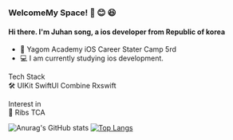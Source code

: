 ### WelcomeMy Space! 🙌 😊 😆

#### Hi there. I'm Juhan song, a ios developer from Republic of korea
- 🐻 Yagom Academy iOS Career Stater Camp 5rd
- 💻 I am currently studying ios development.

Tech Stack    
🛠 UIKit SwiftUI Combine Rxswift 

Interest in   
🧐 Ribs TCA

![Anurag's GitHub stats](https://github-readme-stats.vercel.app/api?username=Taeangel&show_icons=true&theme=radical) [![Top Langs](https://github-readme-stats.vercel.app/api/top-langs/?username=Taeangel&langs_count=10&layout=compact&theme=dark)](https://github.com/jogilsang/jogilsang)﻿

